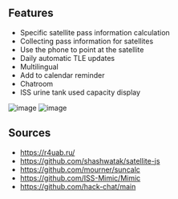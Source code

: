 ## Features
- Specific satellite pass information calculation
- Collecting pass information for satellites
- Use the phone to point at the satellite
- Daily automatic TLE updates
- Multilingual
- Add to calendar reminder
- Chatroom
- ISS urine tank used capacity display

![image](https://github.com/user-attachments/assets/b3f25fe0-a0d7-4f1b-8399-e2fc748120e1)
![image](https://github.com/user-attachments/assets/f56bee9a-49da-4a48-96db-7c394d5e3c09)

## Sources
- https://r4uab.ru/
- https://github.com/shashwatak/satellite-js
- https://github.com/mourner/suncalc
- https://github.com/ISS-Mimic/Mimic
- https://github.com/hack-chat/main
